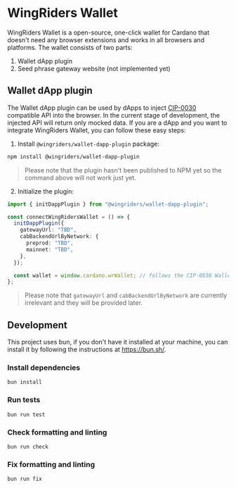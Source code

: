 # WingRiders Wallet

WingRiders Wallet is a open-source, one-click wallet for Cardano that doesn't need any browser extensions and works in all browsers and platforms. The wallet consists of two parts:

1. Wallet dApp plugin
2. Seed phrase gateway website (not implemented yet)

## Wallet dApp plugin

The Wallet dApp plugin can be used by dApps to inject [CIP-0030](https://developers.cardano.org/docs/governance/cardano-improvement-proposals/cip-0030/) compatible API into the browser. In the current stage of development, the injected API will return only mocked data. If you are a dApp and you want to integrate WingRiders Wallet, you can follow these easy steps:

1. Install `@wingriders/wallet-dapp-plugin` package:

```sh
npm install @wingriders/wallet-dapp-plugin
```

> Please note that the plugin hasn't been published to NPM yet so the command above will not work just yet.

2. Initialize the plugin:

```ts
import { initDappPlugin } from "@wingriders/wallet-dapp-plugin";

const connectWingRidersWallet = () => {
  initDappPlugin({
    gatewayUrl: "TBD",
    cabBackendUrlByNetwork: {
      preprod: "TBD",
      mainnet: "TBD",
    },
  });

  const wallet = window.cardano.wrWallet; // follows the CIP-0030 Wallet API
};
```

> Please note that `gatewayUrl` and `cabBackendUrlByNetwork` are currently irrelevant and they will be provided later.

## Development

This project uses bun, if you don't have it installed at your machine, you can install it by following the instructions at https://bun.sh/.

### Install dependencies

```
bun install
```

### Run tests

```
bun run test
```

### Check formatting and linting

```
bun run check
```

### Fix formatting and linting

```
bun run fix
```
